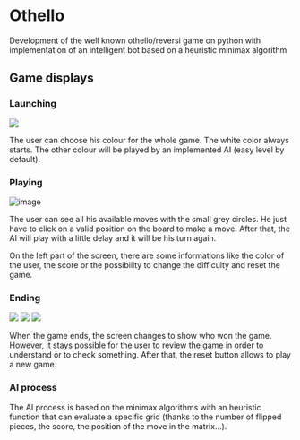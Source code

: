 # Othello 
Development of the well known othello/reversi game on python with implementation of an intelligent bot based on a heuristic minimax algorithm

## Game displays

### Launching

![](./assets/launching_background.png)

The user can choose his colour for the whole game. The white color always starts. The other colour will be played by an implemented AI (easy level by default).

### Playing

![image](https://user-images.githubusercontent.com/86049841/229534942-a949f660-8531-4456-a459-d6502d44e98b.png)

The user can see all his available moves with the small grey circles. He just have to click on a valid position on the board to make a move. After that, the AI will play with a little delay and it will be his turn again.

On the left part of the screen, there are some informations like the color of the user, the score or the possibility to change the difficulty and reset the game.

### Ending

![](./assets/p1won_background.png)
![](./assets/p2won_background.png)
![](./assets/draw_background.png)


When the game ends, the screen changes to show who won the game. However, it stays possible for the user to review the game in order to understand or to check something. 
After that, the reset button allows to play a new game.

### AI process

The AI process is based on the minimax algorithms with an heuristic function that can evaluate a specific grid (thanks to the number of flipped pieces, the score, the position of the move in the matrix...).
